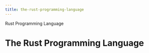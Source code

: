 ```yaml
---
title: the-rust-programming-language
---
```


Rust Programming Language

# The Rust Programming Language
